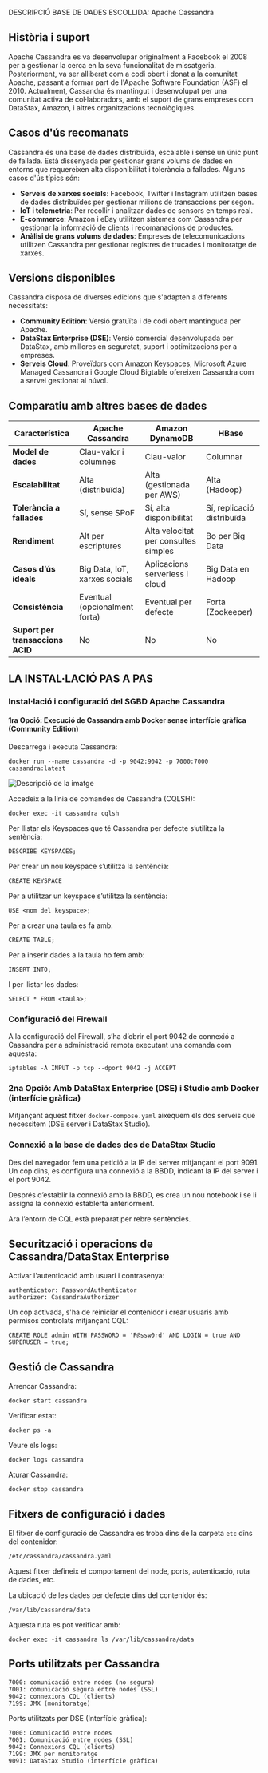 DESCRIPCIÓ BASE DE DADES ESCOLLIDA: Apache Cassandra


## Història i suport

Apache Cassandra es va desenvolupar originalment a Facebook el 2008 per a gestionar la cerca en la seva funcionalitat de missatgeria. Posteriorment, va ser alliberat com a codi obert i donat a la comunitat Apache, passant a formar part de l'Apache Software Foundation (ASF) el 2010. Actualment, Cassandra és mantingut i desenvolupat per una comunitat activa de col·laboradors, amb el suport de grans empreses com DataStax, Amazon, i altres organitzacions tecnològiques.

## Casos d'ús recomanats

Cassandra és una base de dades distribuïda, escalable i sense un únic punt de fallada. Està dissenyada per gestionar grans volums de dades en entorns que requereixen alta disponibilitat i tolerància a fallades. Alguns casos d'ús típics són:

- **Serveis de xarxes socials**: Facebook, Twitter i Instagram utilitzen bases de dades distribuïdes per gestionar milions de transaccions per segon.
- **IoT i telemetria**: Per recollir i analitzar dades de sensors en temps real.
- **E-commerce**: Amazon i eBay utilitzen sistemes com Cassandra per gestionar la informació de clients i recomanacions de productes.
- **Anàlisi de grans volums de dades**: Empreses de telecomunicacions utilitzen Cassandra per gestionar registres de trucades i monitoratge de xarxes.

## Versions disponibles

Cassandra disposa de diverses edicions que s'adapten a diferents necessitats:

- **Community Edition**: Versió gratuïta i de codi obert mantinguda per Apache.
- **DataStax Enterprise (DSE)**: Versió comercial desenvolupada per DataStax, amb millores en seguretat, suport i optimitzacions per a empreses.
- **Serveis Cloud**: Proveïdors com Amazon Keyspaces, Microsoft Azure Managed Cassandra i Google Cloud Bigtable ofereixen Cassandra com a servei gestionat al núvol.


## Comparatiu amb altres bases de dades

| Característica | Apache Cassandra | Amazon DynamoDB | HBase |
|--------------|----------------|----------------|------|
| **Model de dades** | Clau-valor i columnes | Clau-valor | Columnar |
| **Escalabilitat** | Alta (distribuïda) | Alta (gestionada per AWS) | Alta (Hadoop) |
| **Tolerància a fallades** | Sí, sense SPoF | Sí, alta disponibilitat | Sí, replicació distribuïda |
| **Rendiment** | Alt per escriptures | Alta velocitat per consultes simples | Bo per Big Data |
| **Casos d’ús ideals** | Big Data, IoT, xarxes socials | Aplicacions serverless i cloud | Big Data en Hadoop |
| **Consistència** | Eventual (opcionalment forta) | Eventual per defecte | Forta (Zookeeper) |
| **Suport per transaccions ACID** | No | No | No |


## LA INSTAL·LACIÓ PAS A PAS

### Instal·lació i configuració del SGBD Apache Cassandra

#### 1ra Opció: Execució de Cassandra amb Docker sense interfície gràfica (Community Edition)

Descarrega i executa Cassandra:

```
docker run --name cassandra -d -p 9042:9042 -p 7000:7000 cassandra:latest
```
![Descripció de la imatge](https://drive.google.com/uc?id=1mJJ4vyZyEhLaqkCLv9HoOrv1wzWYpIBG)


Accedeix a la línia de comandes de Cassandra (CQLSH):

```
docker exec -it cassandra cqlsh
```

Per llistar els Keyspaces que té Cassandra per defecte s’utilitza la sentència:

```
DESCRIBE KEYSPACES;
```

Per crear un nou keyspace s’utilitza la sentència:

```
CREATE KEYSPACE
```

Per a utilitzar un keyspace s’utilitza la sentència:

```
USE <nom del keyspace>;
```

Per a crear una taula es fa amb:

```
CREATE TABLE;
```

Per a inserir dades a la taula ho fem amb:

```
INSERT INTO;
```

I per llistar les dades:

```
SELECT * FROM <taula>;
```


### Configuració del Firewall

A la configuració del Firewall, s’ha d’obrir el port 9042 de connexió a Cassandra per a administració remota executant una comanda com aquesta:

```
iptables -A INPUT -p tcp --dport 9042 -j ACCEPT
```


### 2na Opció: Amb DataStax Enterprise (DSE) i Studio amb Docker (interfície gràfica)

Mitjançant aquest fitxer `docker-compose.yaml` aixequem els dos serveis que necessitem (DSE server i DataStax Studio).


### Connexió a la base de dades des de DataStax Studio

Des del navegador fem una petició a la IP del server mitjançant el port 9091. Un cop dins, es configura una connexió a la BBDD, indicant la IP del server i el port 9042.

Després d’establir la connexió amb la BBDD, es crea un nou notebook i se li assigna la connexió establerta anteriorment.

Ara l’entorn de CQL està preparat per rebre sentències.


## Securització i operacions de Cassandra/DataStax Enterprise

Activar l'autenticació amb usuari i contrasenya:

```
authenticator: PasswordAuthenticator
authorizer: CassandraAuthorizer
```

Un cop activada, s'ha de reiniciar el contenidor i crear usuaris amb permisos controlats mitjançant CQL:

```
CREATE ROLE admin WITH PASSWORD = 'P@ssw0rd' AND LOGIN = true AND SUPERUSER = true;
```


## Gestió de Cassandra

Arrencar Cassandra:

```
docker start cassandra
```

Verificar estat:

```
docker ps -a
```

Veure els logs:

```
docker logs cassandra
```

Aturar Cassandra:

```
docker stop cassandra
```


## Fitxers de configuració i dades

El fitxer de configuració de Cassandra es troba dins de la carpeta `etc` dins del contenidor:

```
/etc/cassandra/cassandra.yaml
```

Aquest fitxer defineix el comportament del node, ports, autenticació, ruta de dades, etc.

La ubicació de les dades per defecte dins del contenidor és:

```
/var/lib/cassandra/data
```

Aquesta ruta es pot verificar amb:

```
docker exec -it cassandra ls /var/lib/cassandra/data
```


## Ports utilitzats per Cassandra

```
7000: comunicació entre nodes (no segura)
7001: comunicació segura entre nodes (SSL)
9042: connexions CQL (clients)
7199: JMX (monitoratge)
```

Ports utilitzats per DSE (Interfície gràfica):

```
7000: Comunicació entre nodes
7001: Comunicació entre nodes (SSL)
9042: Connexions CQL (clients)
7199: JMX per monitoratge
9091: DataStax Studio (interfície gràfica)
```
